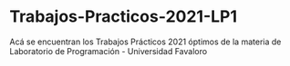 # Trabajos-Practicos-2021-LP1

Acá se encuentran los Trabajos Prácticos 2021 óptimos de la materia de Laboratorio de Programación - Universidad Favaloro
